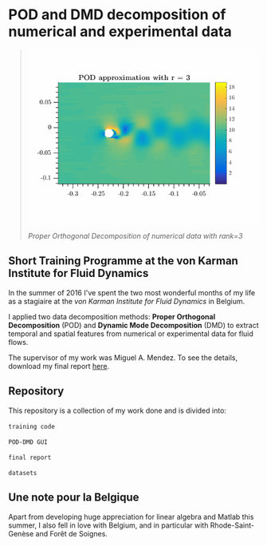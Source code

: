 # POD and DMD decomposition of numerical and experimental data

> ![Screenshot](/DWGs/GIF_2D_POD_r3.gif)
>
> *Proper Orthogonal Decomposition of numerical data with rank=3*

## Short Training Programme at the von Karman Institute for Fluid Dynamics

In the summer of 2016 I've spent the two most wonderful months of my life as a stagiaire at the *von Karman Institute for Fluid Dynamics* in Belgium.

I applied two data decomposition methods: **Proper Orthogonal Decomposition** (POD) and **Dynamic Mode Decomposition** (DMD) to extract temporal and spatial features from numerical or experimental data for fluid flows.

The supervisor of my work was Miguel A. Mendez. To see the details, download my final report [here](https://github.com/camillejr/POD-DMD-decompositions/raw/master/final-report/stagiaire_report_kzdybal.pdf).

## Repository

This repository is a collection of my work done and is divided into:

`training code`

`POD-DMD GUI`

`final report`

`datasets`

## Une note pour la Belgique

Apart from developing huge appreciation for linear algebra and Matlab this summer, I also fell in love with Belgium, and in particular with Rhode-Saint-Genèse and Forêt de Soignes.
